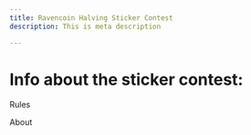 ```yaml
---
title: Ravencoin Halving Sticker Contest
description: This is meta description

---
```

# **Info about the sticker contest:**

Rules

About